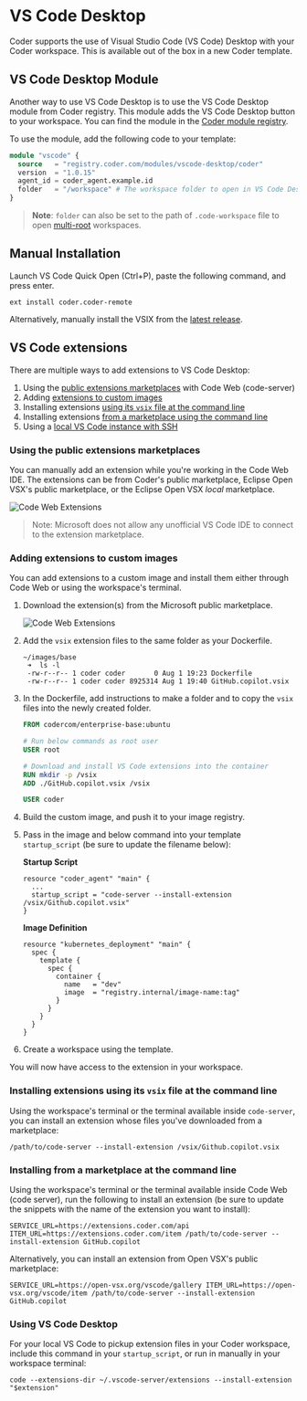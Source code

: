 # VS Code Desktop

Coder supports the use of Visual Studio Code (VS Code) Desktop with your Coder
workspace. This is available out of the box in a new Coder template.

## VS Code Desktop Module

Another way to use VS Code Desktop is to use the VS Code Desktop module from
Coder registry. This module adds the VS Code Desktop button to your workspace.
You can find the module in the
[Coder module registry](https://registry.coder.com/modules/vscode-desktop).

To use the module, add the following code to your template:

```tf
module "vscode" {
  source   = "registry.coder.com/modules/vscode-desktop/coder"
  version  = "1.0.15"
  agent_id = coder_agent.example.id
  folder   = "/workspace" # The workspace folder to open in VS Code Desktop
}
```

> **Note**: `folder` can also be set to the path of `.code-workspace` file to
> open
> [multi-root](https://code.visualstudio.com/docs/editor/workspaces#_multiroot-workspaces)
> workspaces.

## Manual Installation

Launch VS Code Quick Open (Ctrl+P), paste the following command, and press
enter.

```text
ext install coder.coder-remote
```

Alternatively, manually install the VSIX from the
[latest release](https://github.com/coder/vscode-coder/releases/latest).

## VS Code extensions

There are multiple ways to add extensions to VS Code Desktop:

1. Using the
   [public extensions marketplaces](vscode-extensions.md#using-the-public-extensions-marketplaces)
   with Code Web (code-server)
1. Adding
   [extensions to custom images](vscode-extensions.md#adding-extensions-to-custom-images)
1. Installing extensions
   [using its `vsix` file at the command line](vscode-extensions.md#installing-extensions-using-its-vsix-file-at-the-command-line)
1. Installing extensions
   [from a marketplace using the command line](vscode-extensions.md#installing-from-a-marketplace-at-the-command-line)
1. Using a
   [local VS Code instance with SSH](vscode-extensions.md#using-a-local-vs-code-instance-with-ssh)

### Using the public extensions marketplaces

You can manually add an extension while you're working in the Code Web IDE. The
extensions can be from Coder's public marketplace, Eclipse Open VSX's public
marketplace, or the Eclipse Open VSX _local_ marketplace.

![Code Web Extensions](../images/ides/code-web-extensions.png)

> Note: Microsoft does not allow any unofficial VS Code IDE to connect to the
> extension marketplace.

### Adding extensions to custom images

You can add extensions to a custom image and install them either through Code
Web or using the workspace's terminal.

1. Download the extension(s) from the Microsoft public marketplace.

   ![Code Web Extensions](../images/ides/copilot.png)

1. Add the `vsix` extension files to the same folder as your Dockerfile.

   ```shell
   ~/images/base
    ➜  ls -l
    -rw-r--r-- 1 coder coder       0 Aug 1 19:23 Dockerfile
    -rw-r--r-- 1 coder coder 8925314 Aug 1 19:40 GitHub.copilot.vsix
   ```

1. In the Dockerfile, add instructions to make a folder and to copy the `vsix`
   files into the newly created folder.

   ```Dockerfile
   FROM codercom/enterprise-base:ubuntu

   # Run below commands as root user
   USER root

   # Download and install VS Code extensions into the container
   RUN mkdir -p /vsix
   ADD ./GitHub.copilot.vsix /vsix

   USER coder
   ```

1. Build the custom image, and push it to your image registry.

1. Pass in the image and below command into your template `startup_script` (be
   sure to update the filename below):

   **Startup Script**

   ```hcl
   resource "coder_agent" "main" {
     ...
     startup_script = "code-server --install-extension /vsix/Github.copilot.vsix"
   }
   ```

   **Image Definition**

   ```hcl
   resource "kubernetes_deployment" "main" {
     spec {
       template {
         spec {
           container {
             name   = "dev"
             image  = "registry.internal/image-name:tag"
           }
         }
       }
     }
   }
   ```

1. Create a workspace using the template.

You will now have access to the extension in your workspace.

### Installing extensions using its `vsix` file at the command line

Using the workspace's terminal or the terminal available inside `code-server`,
you can install an extension whose files you've downloaded from a marketplace:

```console
/path/to/code-server --install-extension /vsix/Github.copilot.vsix
```

### Installing from a marketplace at the command line

Using the workspace's terminal or the terminal available inside Code Web (code
server), run the following to install an extension (be sure to update the
snippets with the name of the extension you want to install):

```console
SERVICE_URL=https://extensions.coder.com/api ITEM_URL=https://extensions.coder.com/item /path/to/code-server --install-extension GitHub.copilot
```

Alternatively, you can install an extension from Open VSX's public marketplace:

```console
SERVICE_URL=https://open-vsx.org/vscode/gallery ITEM_URL=https://open-vsx.org/vscode/item /path/to/code-server --install-extension GitHub.copilot
```

### Using VS Code Desktop

For your local VS Code to pickup extension files in your Coder workspace,
include this command in your `startup_script`, or run in manually in your
workspace terminal:

```console
code --extensions-dir ~/.vscode-server/extensions --install-extension "$extension"
```
